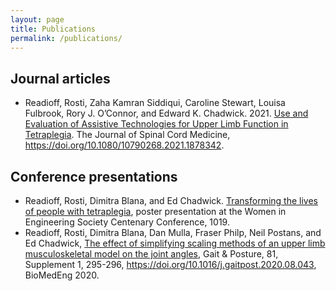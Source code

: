 ```yaml
---
layout: page
title: Publications
permalink: /publications/
---
```


## Journal articles

- Readioff, Rosti, Zaha Kamran Siddiqui, Caroline Stewart, Louisa Fulbrook, Rory J. O’Connor, and Edward K. Chadwick. 2021. [Use and Evaluation of Assistive Technologies for Upper Limb Function in Tetraplegia](https://doi.org/10.1080/10790268.2021.1878342). The Journal of Spinal Cord Medicine, https://doi.org/10.1080/10790268.2021.1878342.

## Conference presentations

- Readioff, Rosti, Dimitra Blana, and Ed Chadwick. [Transforming the lives of people with tetraplegia](https://www.researchgate.net/publication/332298568_Transforming_the_lives_of_tetraplegics), poster presentation at the Women in Engineering Society Centenary Conference, 1019.
- Readioff, Rosti, Dimitra Blana, Dan Mulla, Fraser Philp, Neil Postans, and Ed Chadwick, [The effect of simplifying scaling methods of an upper limb musculoskeletal model on the joint angles](https://www.sciencedirect.com/science/article/pii/S0966636220304306), Gait & Posture, 81, Supplement 1, 295-296, https://doi.org/10.1016/j.gaitpost.2020.08.043, BioMedEng 2020.